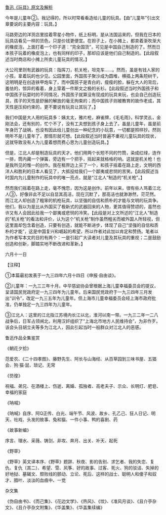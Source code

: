 [鲁迅《玩具》原文及解析](https://www.vrrw.net/wx/8457.html)

今年是儿童年②。我记得的，所以时常看看造给儿童的玩具。【由“儿童年”引出文章要说的主要内容：玩具。】

马路旁边的洋货店里挂着零星小物件，纸上标明，是从法国运来的，但我在日本的玩具店看见一样的货色，只是价钱更便宜。在担子上，在小摊上，都卖着渐吹渐大的橡皮泡，上面打着一个印子道：“完全国货”，可见是中国自己制造的了。然而日本孩子玩着的橡皮泡上，也有同样的印子，那却应该是他们自己制造的。【此段叙述当时商店和小摊上所卖儿童玩具的情况。】



大公司里则有武器的玩具：指挥刀，机关枪，坦克车……。然而，虽是有钱人家的小孩，拿着玩的也少见。公园里面，外国孩子聚沙成为圆堆，横插上两条短树干，这明明是在创造铁甲炮车了，而中国孩子是青白的，瘦瘦的脸，躲在大人的背后，羞怯的，惊异的看着，身上穿着一件斯文之极的长衫。【此段叙述当时外国孩子和中国孩子玩耍时的不同情况，外国孩子就算没有现成的玩具来玩，也会自己创造玩具，孩子的天性是舒展的解放的毫无拘束的；而中国孩子则被教育的故作老成，其天性是压抑约束的，更不要说有玩具让其玩了。】

我们中国是大人用的玩具多：姨太太，雅片枪，麻雀牌，《毛毛雨》，科学灵乩，金刚法会，还有别的，忙个不了，没有工夫想到孩子身上去了。虽是儿童年，虽是前年身历了战祸，也没有因此给儿童创出一种纪念的小玩意，一切都是照样抄。然则明年不是儿童年了，那情形就可想。【此段叙述当时普遍不重视儿童玩具的现状，这就导致没有人为儿童着想而费心思为儿童创造玩具。】

但是，江北人却是制造玩具的天才。他们用两个长短不同的竹筒，染成红绿，连作一排，筒内藏一个弹簧，旁边有一个把手，摇起来就格格的响。这就是机关枪！也是我所见的惟一的创作。我在租界边上买了一个，和孩子摇着在路上走，文明的西洋人和胜利的日本人看见了，大抵投给我们一个鄙夷或悲悯的苦笑。【此段叙述当时国内为儿童制作的玩具中的唯一亮点，就是“江北人”制造的“机关枪”。】

然而我们摇着在路上走，毫不愧恧，因为这是创作。前年以来，很有些人骂着江北人③，好像非此不足以自显其高洁，现在沉默了，那高洁也就渺渺然，茫茫然。而江北人却创造了粗笨的机枪玩具，以坚强的自信和质朴的才能与文明的玩具争。他们，我以为是比从外国买了极新式的武器回来的人物，更其值得赞颂的，虽然也许又有人会因此给我一个鄙夷或悲悯的冷笑。【此段是对上文所述的“江北人”制造的“机关枪”的看法和评价，认为这个“机关枪”制作虽然粗劣而被外国人所轻视，但这里面却包含着创造，只要有创造，就能不断进步，体现了自己“坚强的自信和质朴的才能”，这是中国复兴和崛起的希望，所以作者对此加以肯定和赞扬。笔者以为作者写本文的目的有两个：一是引起广大读者对儿童及其玩具的重视；二是鼓励创造和创新，脚踏实地不断改进和革新。】

六月十一日





【注释】

①本篇最初发表于一九三四年六月十四日《申报·自由谈》。

②儿童年：一九三三年十月，中华慈幼协会曾根据上海儿童幸福委员会的提议，呈请国民党政府定一九三四年为儿童年。后来国民党政府于一九三四年三月发出“训令”，改定一九三五年为儿童年。但上海市儿童幸福委员会经上海市政府批准，仍单独定一九三四年为儿童年。

③江北人：这里的江北指江苏境内长江以北，淮河以南一带。一九三二年一二八战争后，日军占领闸北，利用汉奸组织了“上海北市地方人民维持会”，为非作歹。该会头目胡立夫等多为江北人，因此引起当时一般群众对江北人的恶感。

鲁迅作品全集鉴赏

《朝花夕拾》

范爱农、《二十四孝图》、藤野先生、阿长与山海经、从百草园到三味书屋、五猖会、狗·猫·鼠、琐记、无常

《仿徨》

祝福、弟兄、在酒楼上、伤逝、离婚、孤独者、高老夫子、示众、长明灯、肥皂、幸福的家庭

《呐喊》

《呐喊》自序、阿Q正传、白光、端午节、风波、故乡、孔乙己、狂人日记、明天、社戏、头发的故事、兔和猫、一件小事、鸭的喜剧、药

《故事新编》

序言、理水、采薇、铸剑、非攻、奔月、出关、补天、起死

《野草》

《野草》英文译本序、《野草》题辞、秋夜、影的告别、求乞者、我的失恋、复仇、复仇〔其二〕、希望、雪、风筝、好的故事、过客、死火、狗的驳诘、失掉的好地狱、墓碣文、颓败线的颤动、立论、死后、这样的战士、聪明人和傻子和奴才、腊叶、淡淡的血痕中、一觉

杂文集

《伪自由书》、《而己集》、《花边文学》、《热风》、《坟》、《准风月谈》、《且介亭杂文》、《且介亭杂文附集》、《华盖集》、《华盖集续编》

